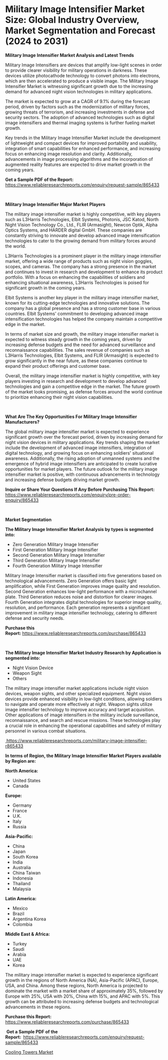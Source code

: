 <p><h1>Military Image Intensifier Market Size: Global Industry Overview, Market Segmentation and Forecast (2024 to 2031)</h1></p><p><strong>Military Image Intensifier Market Analysis and Latest Trends</strong></p>
<p><p>Military Image Intensifiers are devices that amplify low-light scenes in order to provide clearer visibility for military operations in darkness. These devices utilize photocathode technology to convert photons into electrons, which are then accelerated to produce a visible image. The Military Image Intensifier Market is witnessing significant growth due to the increasing demand for advanced night vision technologies in military applications.</p><p>The market is expected to grow at a CAGR of 9.1% during the forecast period, driven by factors such as the modernization of military forces, growing threats of terrorism, and increasing investments in defense and security sectors. The adoption of advanced technologies such as digital image intensifiers and thermal imaging systems is further fueling market growth.</p><p>Key trends in the Military Image Intensifier Market include the development of lightweight and compact devices for improved portability and usability, integration of smart capabilities for enhanced performance, and increasing focus on enhancing image resolution and clarity. Additionally, advancements in image processing algorithms and the incorporation of augmented reality features are expected to drive market growth in the coming years.</p></p>
<p><strong>Get a Sample PDF of the Report:&nbsp;</strong> <a href="https://www.reliableresearchreports.com/enquiry/request-sample/865433">https://www.reliableresearchreports.com/enquiry/request-sample/865433</a></p>
<p>&nbsp;</p>
<p><strong>Military Image Intensifier Major Market Players</strong></p>
<p><p>The military image intensifier market is highly competitive, with key players such as L3Harris Technologies, Elbit Systems, Photonis, JSC Katod, North Night Vision Technology Co., Ltd., FLIR (Armasight), Newcon Optik, Alpha Optics Systems, and HARDER digital GmbH. These companies are constantly striving to innovate and develop advanced image intensification technologies to cater to the growing demand from military forces around the world.</p><p>L3Harris Technologies is a prominent player in the military image intensifier market, offering a wide range of products such as night vision goggles, scopes, and cameras. The company has a strong presence in the market and continues to invest in research and development to enhance its product portfolio. With a focus on enhancing the capabilities of soldiers and enhancing situational awareness, L3Harris Technologies is poised for significant growth in the coming years.</p><p>Elbit Systems is another key player in the military image intensifier market, known for its cutting-edge technologies and innovative solutions. The company has a global presence and has a strong customer base in various countries. Elbit Systems' commitment to developing advanced image intensification technologies has helped the company maintain a competitive edge in the market.</p><p>In terms of market size and growth, the military image intensifier market is expected to witness steady growth in the coming years, driven by increasing defense budgets and the need for advanced surveillance and reconnaissance capabilities. The sales revenue of companies such as L3Harris Technologies, Elbit Systems, and FLIR (Armasight) is expected to grow significantly in the near future, as these companies continue to expand their product offerings and customer base.</p><p>Overall, the military image intensifier market is highly competitive, with key players investing in research and development to develop advanced technologies and gain a competitive edge in the market. The future growth of the market looks promising, as defense forces around the world continue to prioritize enhancing their night vision capabilities.</p></p>
<p>&nbsp;</p>
<p><strong>What Are The Key Opportunities For Military Image Intensifier Manufacturers?</strong></p>
<p><p>The global military image intensifier market is expected to experience significant growth over the forecast period, driven by increasing demand for night vision devices in military applications. Key trends shaping the market include the development of advanced image intensifiers, integration of digital technology, and growing focus on enhancing soldiers' situational awareness. Additionally, the rising adoption of unmanned systems and the emergence of hybrid image intensifiers are anticipated to create lucrative opportunities for market players. The future outlook for the military image intensifier market is positive, with continuous advancements in technology and increasing defense budgets driving market growth.</p></p>
<p><strong>Inquire or Share Your Questions If Any Before Purchasing This Report:</strong> <a href="https://www.reliableresearchreports.com/enquiry/pre-order-enquiry/865433">https://www.reliableresearchreports.com/enquiry/pre-order-enquiry/865433</a></p>
<p>&nbsp;</p>
<p><strong>Market Segmentation</strong></p>
<p><strong>The Military Image Intensifier Market Analysis by types is segmented into:</strong></p>
<p><ul><li>Zero Generation Military Image Intensifier</li><li>First Generation Military Image Intensifier</li><li>Second Generation Military Image Intensifier</li><li>Third Generation Military Image Intensifier</li><li>Fourth Generation Military Image Intensifier</li></ul></p>
<p><p>Military Image Intensifier market is classified into five generations based on technological advancements. Zero Generation offers basic light amplification, while First Generation improves image quality and resolution. Second Generation enhances low-light performance with a microchannel plate. Third Generation reduces noise and distortion for clearer images. Fourth Generation integrates digital technologies for superior image quality, resolution, and performance. Each generation represents a significant improvement in military image intensifier technology, catering to different defense and security needs.</p></p>
<p><strong>Purchase this Report:&nbsp;</strong><a href="https://www.reliableresearchreports.com/purchase/865433">https://www.reliableresearchreports.com/purchase/865433</a></p>
<p>&nbsp;</p>
<p><strong>The Military Image Intensifier Market Industry Research by Application is segmented into:</strong></p>
<p><ul><li>Night Vision Device</li><li>Weapon Sight</li><li>Others</li></ul></p>
<p><p>The military image intensifier market applications include night vision devices, weapon sights, and other specialized equipment. Night vision devices provide enhanced visibility in low-light conditions, allowing soldiers to navigate and operate more effectively at night. Weapon sights utilize image intensifier technology to improve accuracy and target acquisition. Other applications of image intensifiers in the military include surveillance, reconnaissance, and search and rescue missions. These technologies play a crucial role in enhancing the operational capabilities and safety of military personnel in various combat situations.</p></p>
<p><a href="https://www.reliableresearchreports.com/military-image-intensifier-r865433">&nbsp;https://www.reliableresearchreports.com/military-image-intensifier-r865433</a></p>
<p><strong>In terms of Region, the Military Image Intensifier Market Players available by Region are:</strong></p>
<p>
    <p> <strong> North America: </strong>
        <ul>
            <li>United States</li>
            <li>Canada</li>
        </ul>
        </p> 
    <p> <strong> Europe: </strong>
        <ul>
            <li>Germany</li>
            <li>France</li>
            <li>U.K.</li>
            <li>Italy</li>
            <li>Russia</li>
        </ul>
        </p> 
    <p> <strong> Asia-Pacific: </strong>
        <ul>
            <li>China</li>
            <li>Japan</li>
            <li>South Korea</li>
            <li>India</li>
            <li>Australia</li>
            <li>China Taiwan</li>
            <li>Indonesia</li>
            <li>Thailand</li>
            <li>Malaysia</li>
        </ul>
        </p> 
    <p> <strong> Latin America: </strong>
        <ul>
            <li>Mexico</li>
            <li>Brazil</li>
            <li>Argentina Korea</li>
            <li>Colombia</li>
        </ul>
        </p> 
    <p> <strong> Middle East & Africa: </strong>
        <ul>
            <li>Turkey</li>
            <li>Saudi</li>
            <li>Arabia</li>
            <li>UAE</li>
            <li>Korea</li>
        </ul>
    </p>
    </p>
<p><p>The military image intensifier market is expected to experience significant growth in the regions of North America (NA), Asia-Pacific (APAC), Europe, USA, and China. Among these regions, North America is projected to dominate the market with a market share of approximately 35%, followed by Europe with 25%, USA with 20%, China with 15%, and APAC with 5%. This growth can be attributed to increasing defense budgets and technological advancements in these regions.</p></p>
<p><strong>Purchase this Report: </strong><a href="https://www.reliableresearchreports.com/purchase/865433">https://www.reliableresearchreports.com/purchase/865433</a></p>
<p>&nbsp;<strong>Get a Sample PDF of the Report:&nbsp;&nbsp;</strong><a href="https://www.reliableresearchreports.com/enquiry/request-sample/865433">https://www.reliableresearchreports.com/enquiry/request-sample/865433</a></p>
<p><strong></strong></p>
<p><p><a href="https://github.com/pizolina/Market-Research-Report-List-4/blob/main/cooling-towers-market.md">Cooling Towers Market</a></p></p>